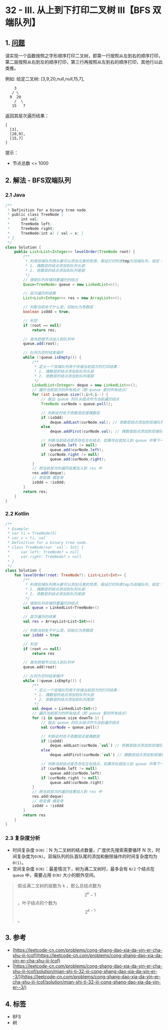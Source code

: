 # 32 - III. 从上到下打印二叉树 III【BFS 双端队列】

## 1. [问题](https://leetcode-cn.com/problems/cong-shang-dao-xia-da-yin-er-cha-shu-iii-lcof)

请实现一个函数按照之字形顺序打印二叉树，即第一行按照从左到右的顺序打印，第二层按照从右到左的顺序打印，第三行再按照从左到右的顺序打印，其他行以此类推。

例如: 给定二叉树: \[3,9,20,null,null,15,7],

```
    3
   / \
  9  20
    /  \
   15   7
```

返回其层次遍历结果：

```
[
  [3],
  [20,9],
  [15,7]
]
```

提示：

* 节点总数 <= 1000

## 2. 解法 - BFS双端队列

### 2.1 Java

```java
/**
 * Definition for a binary tree node.
 * public class TreeNode {
 *     int val;
 *     TreeNode left;
 *     TreeNode right;
 *     TreeNode(int x) { val = x; }
 * }
 */
class Solution {
    public List<List<Integer>> levelOrder(TreeNode root) {
        /**
         * 利用双端队列两头都可以添加元素的性质，假设打印列表tmp为双端队列，规定：
         * 1. 偶数层的结点添加到队列头部
         * 2. 奇数层的结点添加到队列尾部
         */
        // 借助队列存储将要遍历的结点
        Queue<TreeNode> queue = new LinkedList<>();

        // 层次遍历的结果
        List<List<Integer>> res = new ArrayList<>();

        // 判断当前处于什么层，初始化为奇数层
        boolean isOdd = true;

        // 判空
        if (root == null)
            return res;

        // 首先把根节点加入到队列中
        queue.add(root);

        // 队列为空时结束循环
        while (!queue.isEmpty()) {
            /**
             * 定义一个双端队列用于存储当前层次的打印结果：
             * 1. 偶数层的结点添加到队列头部
             * 2. 奇数层的结点添加到队列尾部
             */
            LinkedList<Integer> deque = new LinkedList<>();
            // 遍历当前层次的所有结点（即 queue 里的所有结点）
            for (int i=queue.size();i>0;i--) {
                // 取出 queue 的队头结点作为当前遍历结点
                TreeNode curNode = queue.poll();

                // 判断此时处于奇数层还是偶数层
                if (isOdd) 
                    deque.addLast(curNode.val); // 奇数层结点添加到双端队列尾部
                else 
                    deque.addFirst(curNode.val); // 偶数层结点添加到双端队列头部

                // 判断当前结点是否存在左右结点，如果存在就加入到 queue 中等下一层继续遍历
                if (curNode.left != null)
                    queue.add(curNode.left);
                if (curNode.right != null)
                    queue.add(curNode.right);
            }
            // 把当前层次的遍历结果加入到 res 中
            res.add(deque);
            // 奇变偶 偶变奇
            isOdd = !isOdd;
        }
        return res;
    }
}
```

### 2.2 Kotlin

```kotlin
/**
 * Example:
 * var ti = TreeNode(5)
 * var v = ti.`val`
 * Definition for a binary tree node.
 * class TreeNode(var `val`: Int) {
 *     var left: TreeNode? = null
 *     var right: TreeNode? = null
 * }
 */
class Solution {
    fun levelOrder(root: TreeNode?): List<List<Int>> {
        /**
         * 利用双端队列两头都可以添加元素的性质，假设打印列表tmp为双端队列，规定：
         * 1. 偶数层的结点添加到队列头部
         * 2. 奇数层的结点添加到队列尾部
         */
        // 借助队列存储将要遍历的结点
        val queue = LinkedList<TreeNode>()

        // 层次遍历的结果
        val res = ArrayList<List<Int>>()

        // 判断当前处于什么层，初始化为奇数层
        var isOdd = true

        // 判空
        if (root == null)
            return res

        // 首先把根节点加入到队列中
        queue.add(root)

        // 队列为空时结束循环
        while (!queue.isEmpty()) {
            /**
             * 定义一个双端队列用于存储当前层次的打印结果：
             * 1. 偶数层的结点添加到队列头部
             * 2. 奇数层的结点添加到队列尾部
             */
            val deque = LinkedList<Int>()
            // 遍历当前层次的所有结点（即 queue 里的所有结点）
            for (i in queue.size downTo 1) {
                // 取出 queue 的队头结点作为当前遍历结点
                val curNode = queue.poll()

                // 判断此时处于奇数层还是偶数层
                if (isOdd)
                    deque.addLast(curNode.`val`) // 奇数层结点添加到双端队列尾部
                else
                    deque.addFirst(curNode.`val`) // 偶数层结点添加到双端队列头部

                // 判断当前结点是否存在左右结点，如果存在就加入到 queue 中等下一层继续遍历
                if (curNode.left != null)
                    queue.add(curNode.left)
                if (curNode.right != null)
                    queue.add(curNode.right)
            }
            // 把当前层次的遍历结果加入到 res 中
            res.add(deque)
            // 奇变偶 偶变奇
            isOdd = !isOdd
        }
        return res
    }
}
```

### 2.3 复杂度分析

* 时间复杂度 `O(N)`：N 为二叉树的结点数量，广度优先搜索需要循环 N 次，时间复杂度为`O(N)`。双端队列的队首队尾的添加和删除操作的时间复杂度均为`O(1)`。
* 空间复杂度 `O(N)`：最差情况下，树为满二叉树时，最多会有 `N/2` 个结点在 `queue` 中，需要占用 `O(N)` 大小的额外空间。

> 假设满二叉树的层数为 k ，那么总结点数为 $$2^k-1$$ ，叶子结点的个数为 $$2^{k-1}$$ 。

## 3. 参考

* [https://leetcode-cn.com/problems/cong-shang-dao-xia-da-yin-er-cha-shu-iii-lcof](https://leetcode-cn.com/problems/cong-shang-dao-xia-da-yin-er-cha-shu-iii-lcof)
* [https://leetcode-cn.com/problems/cong-shang-dao-xia-da-yin-er-cha-shu-iii-lcof/solution/mian-shi-ti-32-iii-cong-shang-dao-xia-da-yin-er--3/](https://leetcode-cn.com/problems/cong-shang-dao-xia-da-yin-er-cha-shu-iii-lcof/solution/mian-shi-ti-32-iii-cong-shang-dao-xia-da-yin-er--3/)

## 4. 标签

* BFS
* 树
